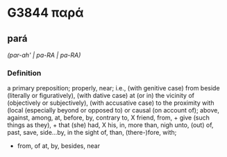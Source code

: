 # G3844 παρά

## pará

_(par-ah' | pa-RA | pa-RA)_

### Definition

a primary preposition; properly, near; i.e., (with genitive case) from beside (literally or figuratively), (with dative case) at (or in) the vicinity of (objectively or subjectively), (with accusative case) to the proximity with (local (especially beyond or opposed to) or causal (on account of); above, against, among, at, before, by, contrary to, X friend, from, + give (such things as they), + that (she) had, X his, in, more than, nigh unto, (out) of, past, save, side...by, in the sight of, than, (there-)fore, with; 

- from, of at, by, besides, near
